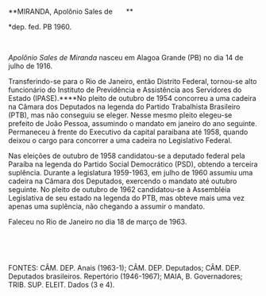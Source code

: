 **MIRANDA, Apolônio Sales de       **

\*dep. fed. PB 1960.

 

*Apolônio Sales de Miranda* nasceu em Alagoa Grande (PB) no dia 14 de
julho de 1916.

Transferindo-se para o Rio de Janeiro, então Distrito Federal, tornou-se
alto funcionário do Instituto de Previdência e Assistência aos
Servidores do Estado (IPASE).****No pleito de outubro de 1954 concorreu
a uma cadeira na Câmara dos Deputados na legenda do Partido Trabalhista
Brasileiro (PTB), mas não conseguiu se eleger. Nesse mesmo pleito
elegeu-se prefeito de João Pessoa, assumindo o mandato em janeiro do ano
seguinte. Permaneceu à frente do Executivo da capital paraibana até
1958, quando deixou o cargo para concorrer a uma cadeira no Legislativo
Federal.

Nas eleições de outubro de 1958 candidatou-se a deputado federal pela
Paraíba na legenda do Partido Social Democrático (PSD), obtendo a
terceira suplência. Durante a legislatura 1959-1963, em julho de 1960
assumiu uma cadeira na Câmara dos Deputados, exercendo o mandato até
outubro seguinte. No pleito de outubro de 1962 candidatou-se à
Assembléia Legislativa de seu estado na legenda do PTB, mas obteve mais
uma vez apenas uma suplência, não chegando a assumir o mandato.

Faleceu no Rio de Janeiro no dia 18 de março de 1963.

 

 

FONTES: CÂM. DEP. Anais (1963-1); CÂM. DEP. Deputados; CÂM. DEP.
Deputados brasileiros. Repertório (1946-1967); MAIA, B. Governadores;
TRIB. SUP. ELEIT. Dados (3 e 4).

 
